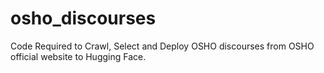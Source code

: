 # osho_discourses
Code Required to Crawl, Select and Deploy OSHO discourses from OSHO official website to Hugging Face.
